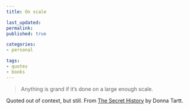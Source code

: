 ```yaml
---
title: On scale

last_updated: 
permalink: 
published: true

categories:
- personal

tags:
- quotes
- books
---
```


> Anything is grand if it’s done on a large enough scale.

Quoted out of context, but still. From [The Secret History](http://www.amazon.com/gp/product/1400031702?ie=UTF8&camp=213733&creative=393185&creativeASIN=1400031702&linkCode=shr&tag=yokois-20&qid=1354503854&sr=8-1&keywords=the+secret+history) by Donna Tartt.  
